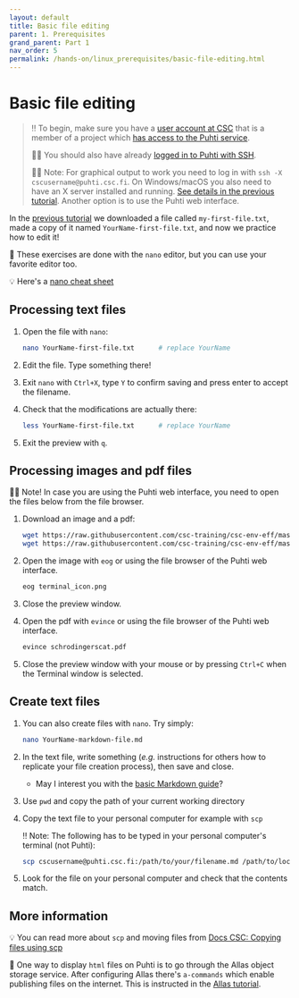 ```yaml
---
layout: default
title: Basic file editing
parent: 1. Prerequisites
grand_parent: Part 1
nav_order: 5
permalink: /hands-on/linux_prerequisites/basic-file-editing.html
---
```


# Basic file editing

> ‼️ To begin, make sure you have a [user account at CSC](https://docs.csc.fi/accounts/how-to-create-new-user-account/) that is a member of a project which [has access to the Puhti service](https://docs.csc.fi/accounts/how-to-add-service-access-for-project/).
>
> ☝🏻 You should also have already [logged in to Puhti with SSH](https://csc-training.github.io/csc-env-eff/hands-on/connecting/ssh-puhti.html).
>
> ☝🏻 Note: For graphical output to work you need to log in with `ssh -X cscusername@puhti.csc.fi`. On Windows/macOS you also need to have an X server installed and running. [See details in the previous tutorial](https://csc-training.github.io/csc-env-eff/hands-on/connecting/ssh-puhti.html#remote-graphics). Another option is to use the Puhti web interface.

In the [previous tutorial](https://csc-training.github.io/csc-env-eff/hands-on/linux_prerequisites/basic-linux-commands.html) we downloaded a file called `my-first-file.txt`, made a copy of it named `YourName-first-file.txt`, and now we practice how to edit it!

💬 These exercises are done with the `nano` editor, but you can use your favorite editor too.

💡 Here's a [nano cheat sheet](https://www.nano-editor.org/dist/latest/cheatsheet.html)

## Processing text files

1. Open the file with `nano`:

   ```bash
   nano YourName-first-file.txt      # replace YourName
   ```

2. Edit the file. Type something there!
3. Exit `nano` with `Ctrl+X`, type `Y` to confirm saving and press enter to accept the filename.
4. Check that the modifications are actually there:

   ```bash
   less YourName-first-file.txt      # replace YourName
   ```

5. Exit the preview with `q`.

## Processing images and pdf files

☝🏻 Note! In case you are using the Puhti web interface, you need to open the files below from the file browser.

1. Download an image and a pdf:

   ```bash
   wget https://raw.githubusercontent.com/csc-training/csc-env-eff/master/_slides/img/terminal_icon.png
   wget https://raw.githubusercontent.com/csc-training/csc-env-eff/master/_slides/img/schrodingerscat.pdf
   ```

2. Open the image with `eog` or using the file browser of the Puhti web interface.

   ```bash
   eog terminal_icon.png
   ```

3. Close the preview window.
4. Open the pdf with `evince` or using the file browser of the Puhti web interface.

   ```bash
   evince schrodingerscat.pdf
   ```

5. Close the preview window with your mouse or by pressing `Ctrl+C` when the Terminal window is selected.

## Create text files

1. You can also create files with `nano`. Try simply:

   ```bash
   nano YourName-markdown-file.md
   ```

2. In the text file, write something (*e.g.* instructions for others how to replicate your file creation process), then save and close.
    - May I interest you with the [basic Markdown guide](https://www.markdownguide.org/basic-syntax/)?
3. Use `pwd` and copy the path of your current working directory
4. Copy the text file to your personal computer for example with `scp`

   ‼️ Note: The following has to be typed in your personal computer's terminal (not Puhti):

   ```bash
   scp cscusername@puhti.csc.fi:/path/to/your/filename.md /path/to/local/folder
   ```

5. Look for the file on your personal computer and check that the contents match.

## More information

💡 You can read more about `scp` and moving files from [Docs CSC: Copying files using scp](https://docs.csc.fi/data/moving/scp/)

💬 One way to display `html` files on Puhti is to go through the Allas object storage service. After configuring Allas there's `a-commands` which enable publishing files on the internet. This is instructed in the [Allas tutorial](https://csc-training.github.io/csc-env-eff/hands-on/allas/tutorial_allas-file-transfer.html).
